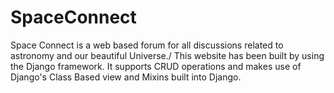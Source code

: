 # SpaceConnect

Space Connect is a web based forum for all discussions related to astronomy and our beautiful Universe./
This website has been built by using the Django framework. It supports CRUD operations and makes use of Django's Class Based view and Mixins built into Django.

